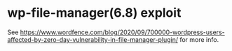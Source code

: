 # wp-file-manager(6.8) exploit

See https://www.wordfence.com/blog/2020/09/700000-wordpress-users-affected-by-zero-day-vulnerability-in-file-manager-plugin/ for more info.
